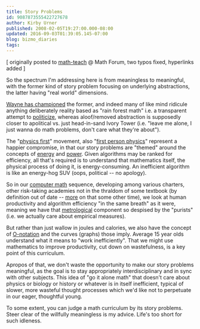 ```yaml
---
title: Story Problems
id: 9087873555422727678
author: Kirby Urner
published: 2008-02-05T19:27:00.000-08:00
updated: 2016-09-03T01:39:05.145-07:00
blog: bizmo_diaries
tags: 
---
```


[ originally posted to [math-teach](http://mathforum.org/kb/thread.jspa?threadID=1692434&tstart=0) @ Math Forum, two typos fixed, hyperlinks added ]

So the spectrum I'm addressing here is from meaningless to meaningful, with the former kind of story problem focusing on underlying abstractions, the latter having "real world" dimensions.

[Wayne has championed](http://mathforum.org/kb/message.jspa?messageID=5396081&tstart=0) the former, and indeed many of like mind ridicule anything deliberately reality based as "rain forest math" i.e. a transparent attempt to [politicize](http://worldgame.blogspot.com/2006/12/katrinas-aftermath.html), whereas aloof/removed abstraction is supposedly closer to apolitical vs. just head-in-sand Ivory Tower (i.e. "leave me alone, I just wanna do  math problems, don't care what they're about").

The "[physics first](http://www.aapt.org/Policy/physicsfirst.cfm)" movement, also "[first person physics](http://mybizmo.blogspot.com/2006/04/more-first-person-physics.html)" represent a happier compromise, in that our story problems are "themed" around the concepts of [energy](http://worldgame.blogspot.com/2005/01/brainstorming-about-pedagogy.html) and [power](http://mail.geneseo.edu/pipermail/math-thinking-l/2008-February/001230.html).  Given algorithms may be ranked for efficiency, all that's required is to understand that mathematics itself, the physical process of doing it, is energy-consuming.  An inefficient algorithm is like an energy-hog SUV (oops, political -- no apology).

So in our [computer math](http://mathforum.org/kb/thread.jspa?threadID=1689861&tstart=0) sequence, developing among various charters, other risk-taking academies not in the thraldom of some textbook (by definition out of  date -- [more](http://mybizmo.blogspot.com/2006/10/news-article-satire.html) on that some other time), we look at human productivity and algorithm efficiency "in the same breath" as it were, meaning we have that [metrological](http://worldgame.blogspot.com/2005/05/global-warming.html) component so despised by the "purists" (i.e. we actually care about empirical measures).

But rather than just wallow in joules and calories, we also have the concept of [O-notation](http://en.wikipedia.org/wiki/Big_O_notation) and the curves (graphs) those imply.  Average 15 year olds understand what it means to "work inefficiently".  That we might use mathematics to improve productivity, cut down on wastefulness, is a key point of this curriculum.

Apropos of that, we don't waste the opportunity to make our story problems meaningful, as the goal is to stay appropriately interdisciplinary and in sync with other subjects.  This idea of "go it alone math" that doesn't care about physics or biology or history or whatever is in itself inefficient, typical of slower, more wasteful thought processes which we'd like not to perpetuate in our eager, thoughtful young.

To some extent, you can judge a math curriculum by its story problems.  Steer clear of the willfully meaningless is my advice.  Life's too short for such idleness.